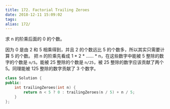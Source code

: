 ```yaml
---
title: 172. Factorial Trailing Zeroes
date: 2018-12-11 15:09:02
tags:
alias: 172/
---
```


求 n 的阶乘后面的 0 的个数。

<!--more-->

因为 0 是由 2 和 5 相乘得到，并且 2 的个数远比 5 的个数多，所以其实只需要计算 5 的个数。
把 n 的阶乘先看成 1 * 2 * …… * n，在这些数字中能被 5 整除的数字的个数是 `n/5`。能被 25 整除的个数是 `n/25`，被 25 整除的数字应该贡献了两个 5。同理能被 125 整除的数字贡献了 3 个数字。

```cpp
class Solution {
public:
    int trailingZeroes(int n) {
        return n < 5 ? 0 : trailingZeroes(n / 5) + n / 5;
    }
};
```
